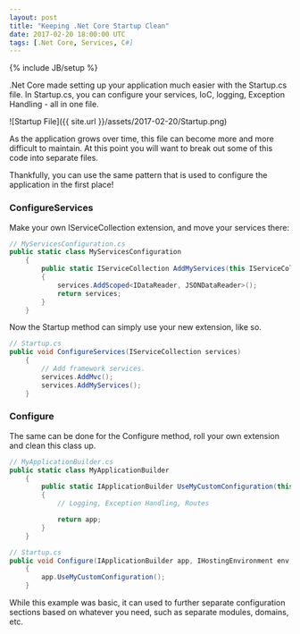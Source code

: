 ```yaml
---
layout: post
title: "Keeping .Net Core Startup Clean"
date: 2017-02-20 18:00:00 UTC
tags: [.Net Core, Services, C#]
---
```

{% include JB/setup %}

.Net Core made setting up your application much easier with the Startup.cs file. In Startup.cs, you can configure your services, IoC, logging, Exception Handling - all in one file.

![Startup File]({{ site.url }}/assets/2017-02-20/Startup.png)

As the application grows over time, this file can become more and more difficult to maintain. At this point you will want to break out some of this code into separate files.

Thankfully, you can use the same pattern that is used to configure the application in the first place!

### ConfigureServices

Make your own IServiceCollection extension, and move your services there:

```c#
// MyServicesConfiguration.cs
public static class MyServicesConfiguration
    {
        public static IServiceCollection AddMyServices(this IServiceCollection services)
        {
            services.AddScoped<IDataReader, JSONDataReader>();
            return services;
        }
    }
```

Now the Startup method can simply use your new extension, like so.

```c#
// Startup.cs
public void ConfigureServices(IServiceCollection services)
    {
        // Add framework services.
        services.AddMvc();
        services.AddMyServices();
    }
```

### Configure

The same can be done for the Configure method, roll your own extension and clean this class up.

```c#
// MyApplicationBuilder.cs
public static class MyApplicationBuilder
    {
        public static IApplicationBuilder UseMyCustomConfiguration(this IApplicationBuilder app)
        {
            // Logging, Exception Handling, Routes

            return app;
        }
    }
``` 

```c#
// Startup.cs 
public void Configure(IApplicationBuilder app, IHostingEnvironment env, ILoggerFactory loggerFactory)
    {
        app.UseMyCustomConfiguration();
    }
```
While this example was basic, it can used to further separate configuration sections based on whatever you need, such as separate modules, domains, etc.